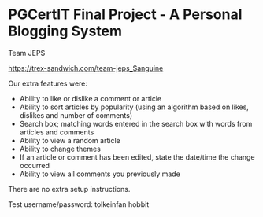 # PGCertIT Final Project - A Personal Blogging System

Team JEPS

https://trex-sandwich.com/team-jeps_Sanguine

Our extra features were:
- Ability to like or dislike a comment or article
- Ability to sort articles by popularity (using an algorithm based on likes, dislikes and number of comments)
- Search box; matching words entered in the search box with words from articles and comments
- Ability to view a random article
- Ability to change themes
- If an article or comment has been edited, state the date/time the change occurred
- Ability to view all comments you previously made

There are no extra setup instructions.

Test username/password:
tolkeinfan
hobbit